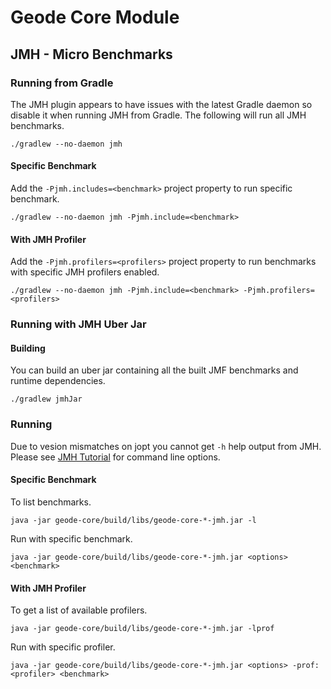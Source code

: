 # Geode Core Module

## JMH - Micro Benchmarks

### Running from Gradle
The JMH plugin appears to have issues with the latest Gradle daemon so disable it when running JMH
from Gradle. The following will run all JMH benchmarks.
```console
./gradlew --no-daemon jmh
```

#### Specific Benchmark
Add the `-Pjmh.includes=<benchmark>` project property to run specific benchmark.
```console
./gradlew --no-daemon jmh -Pjmh.include=<benchmark>
```

#### With JMH Profiler
Add the `-Pjmh.profilers=<profilers>` project property to run benchmarks with specific JMH profilers enabled.
```console
./gradlew --no-daemon jmh -Pjmh.include=<benchmark> -Pjmh.profilers=<profilers>
```

### Running with JMH Uber Jar
#### Building
You can build an uber jar containing all the built JMF benchmarks and runtime dependencies.
```console
./gradlew jmhJar
```

### Running
Due to vesion mismatches on jopt you cannot get `-h` help output from JMH. Please see 
[JMH Tutorial](https://github.com/guozheng/jmh-tutorial/blob/master/README.md) for command line
options.

#### Specific Benchmark
To list benchmarks.
```console
java -jar geode-core/build/libs/geode-core-*-jmh.jar -l
```
Run with specific benchmark.
```console
java -jar geode-core/build/libs/geode-core-*-jmh.jar <options> <benchmark>
```

#### With JMH Profiler
To get a list of available profilers.
```console
java -jar geode-core/build/libs/geode-core-*-jmh.jar -lprof
```
Run with specific profiler.
```console
java -jar geode-core/build/libs/geode-core-*-jmh.jar <options> -prof:<profiler> <benchmark>
```
